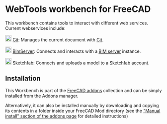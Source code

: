 # WebTools workbench for FreeCAD

This workbench contains tools to interact with different web services. Current webservices include:

<img src="./icons/git.svg" width="20" height="20" alt="git logo"> [Git](https://www.freecadweb.org/wiki/WebTools_Git): Manages the current document with [Git](https://en.wikipedia.org/wiki/Git).

<img src="./icons/bimserver.svg" width="20" height="20" alt="bimserver logo">  [BimServer](https://www.freecadweb.org/wiki/WebTools_BimServer): Connects and interacts with a [BIM server](https://bimserver.org) instance.  

<img src="./icons/sketchfab.svg" width="20" height="20" alt="sketchfab logo"> [Sketchfab](https://www.freecadweb.org/wiki/WebTools_Sketchfab): Connects and uploads a model to a [Sketchfab](https://sketchfab.com) account. 

## Installation

This Workbench is part of the [FreeCAD addons](https://github.com/FreeCAD/FreeCAD-addons) collection and can be simply installed from the Addons manager.

Alternatively, it can also be installed manually by downloading and copying its contents in a folder inside your FreeCAD Mod directory (see the ["Manual install" section of the addons page](https://github.com/FreeCAD/FreeCAD-addons?tab=readme-ov-file#2-manual-install) for detailed instructions)
